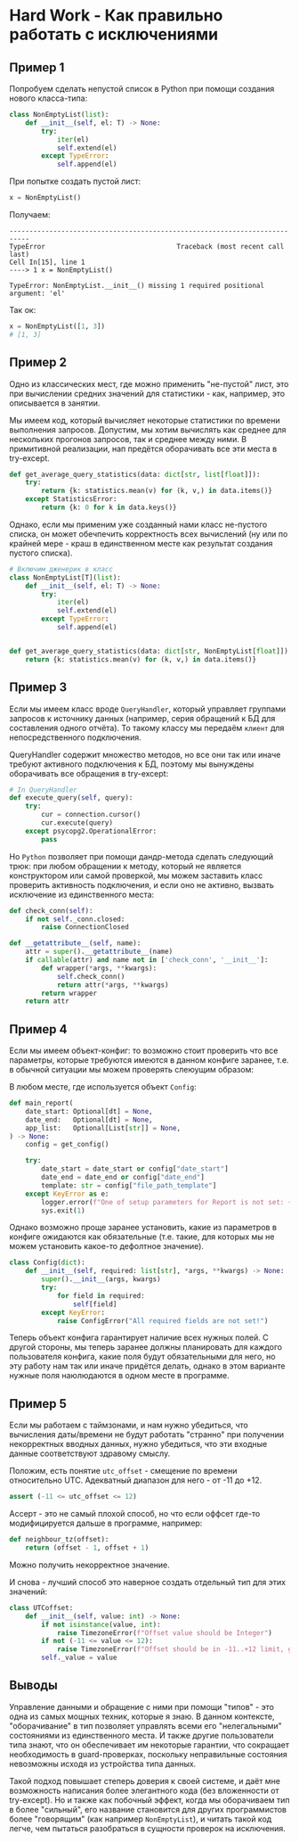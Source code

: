 # Hard Work - Как правильно работать с исключениями

## Пример 1

Попробуем сделать непустой список в Python при помощи создания нового класса-типа:

```python
class NonEmptyList(list):
    def __init__(self, el: T) -> None:
        try:
            iter(el)
            self.extend(el)
        except TypeError:
            self.append(el)
```

При попытке создать пустой лист:

```python
x = NonEmptyList()
```

Получаем:

```
---------------------------------------------------------------------------
TypeError                                 Traceback (most recent call last)
Cell In[15], line 1
----> 1 x = NonEmptyList()

TypeError: NonEmptyList.__init__() missing 1 required positional argument: 'el'
```

Так ок:

```python
x = NonEmptyList([1, 3])
# [1, 3]
```

## Пример 2

Одно из классических мест, где можно применить "не-пустой" лист, это при вычислении
средних значений для статистики - как, например, это описывается в занятии.

Мы имеем код, который вычисляет некоторые статистики по времени выполнения запросов.
Допустим, мы хотим вычислять как среднее для нескольких прогонов запросов, так и среднее между ними.
В примитивной реализации, нап предётся оборачивать все эти места в try-except.

```python
def get_average_query_statistics(data: dict[str, list[float]]):
	try:
		return {k: statistics.mean(v) for (k, v,) in data.items()}
	except StatisticsError:
		return {k: 0 for k in data.keys()}
```

Однако, если мы применим уже созданный нами класс не-пустого списка, он
может обечпечить корректность всех вычислений (ну или по крайней мере - краш
в единственном месте как результат создания пустого списка).

```python
# Включим дженерик в класс
class NonEmptyList[T](list):
    def __init__(self, el: T) -> None:
        try:
            iter(el)
            self.extend(el)
        except TypeError:
            self.append(el)


def get_average_query_statistics(data: dict[str, NonEmptyList[float]]):
	return {k: statistics.mean(v) for (k, v,) in data.items()}
```

## Пример 3

Если мы имеем класс вроде `QueryHandler`, который управляет группами запросов к источнику
данных (например, серия обращений к БД для составления одного отчёта). То такому классу
мы передаём `клиент` для непосредственного подключения.

QueryHandler содержит множество методов, но все они так или иначе требуют
активного подключения к БД, поэтому мы вынуждены оборачивать все обращения
в try-except:

```python
# In QueryHandler
def execute_query(self, query):
    try:
        cur = connection.cursor()
        cur.execute(query)
    except psycopg2.OperationalError:
        pass
```

Но `Python` позволяет при помощи дандр-метода сделать следующий трюк:
при любом обращении к методу, который не является конструктором или самой проверкой,
мы можем заставить класс проверить активность подключения, и если оно не активно, вызвать
исключение из единственного места:

```python
def check_conn(self):
	if not self._conn.closed:
		raise ConnectionClosed

def __getattribute__(self, name):
    attr = super().__getattribute__(name)
    if callable(attr) and name not in ['check_conn', '__init__']:
        def wrapper(*args, **kwargs):
            self.check_conn()
            return attr(*args, **kwargs)
        return wrapper
    return attr
```

## Пример 4

Если мы имеем объект-конфиг: то возможно стоит проверить что все параметры, которые
требуются имеются в данном конфиге заранее, т.е. в обычной ситуации мы можем проверять
слеюущим образом:

В любом месте, где используется объект `Config`:

```python
def main_report(
    date_start: Optional[dt] = None,
    date_end:   Optional[dt] = None,
    app_list:   Optional[List[str]] = None,
) -> None:
    config = get_config()

    try:
        date_start = date_start or config["date_start"]
        date_end = date_end or config["date_end"]
        template: str = config["file_path_template"]
    except KeyError as e:
        logger.error(f"One of setup parameters for Report is not set: {e}")
        sys.exit(1)
```

Однако возможно проще заранее установить, какие из параметров в конфиге ожидаются
как обязательные (т.е. такие, для которых мы не можем установить какое-то дефолтное значение).

```python
class Config(dict):
	def __init__(self, required: list[str], *args, **kwargs) -> None:
		super().__init__(args, kwargs)
		try:
    		for field in required:
    			self[field]
    	except KeyError:
    		raise ConfigError("All required fields are not set!")
```

Теперь объект конфига гарантирует наличие всех нужных полей.
С другой стороны, мы теперь заранее должны планировать для каждого пользователя конфига,
какие поля будут обязательными для него, но эту работу нам так или иначе придётся делать,
однако в этом варианте нужные поля наюлюдаются в одном месте в программе.

## Пример 5

Если мы работаем с таймзонами, и нам нужно убедиться, что вычисления даты/времени не
будут работать "странно" при получении некорректных вводных данных, нужно убедиться, что
эти входные данные соответствуют здравому смыслу.

Положим, есть понятие `utc_offset` - смещение по времени относительно UTC.
Адекватный диапазон для него - от -11 до +12.

```python
assert (-11 <= utc_offset <= 12)
```

Ассерт - это не самый плохой способ, но что если оффсет где-то модифицируется дальше в программе, например:

```python
def neighbour_tz(offset):
	return (offset - 1, offset + 1)
```
Можно получить некорректное значение.

И снова - лучший способ это наверное создать отдельный тип для этих значений:

```python
class UTCoffset:
	def __init__(self, value: int) -> None:
		if not isinstance(value, int):
			raise TimezoneError(f"Offset value should be Integer")
		if not (-11 <= value <= 12):
			raise TimezoneError(f"Offset should be in -11..+12 limit, got {value}")
		self._value = value
```

## Выводы

Управление данными и обращение с ними при помощи "типов" - это одна из самых мощных техник,
которые я знаю. В данном контексте, "оборачивание" в тип позволяет управлять всеми
его "нелегальными" состояниями из единственного места. И также другие пользователи
типа знают, что он обеспечивает им некоторые гарантии, что сокращает необходимость
в guard-проверках, поскольку неправильные состояния невозможны исходя из устройства типа данных.

Такой подход повышает степерь доверия к своей системе, и даёт мне возможность написания более
элегантного кода (без вложенности от try-except). Но и также как побочный эффект,
когда мы оборачиваем тип в более "сильный", его название становится для других программистов
более "говорящим" (как например `NonEmptyList`), и читать такой код легче, чем пытаться
разобраться в сущности проверок на исключения.

